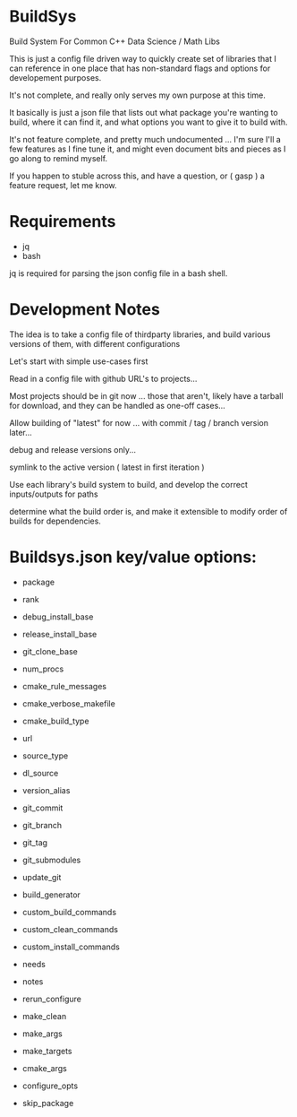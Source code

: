 # BuildSys
Build System For Common C++ Data Science / Math Libs

This is just a config file driven way to quickly create set of libraries that I can reference in one place that has non-standard flags and options for developement purposes.

It's not complete, and really only serves my own purpose at this time.

It basically is just a json file that lists out what package you're wanting to build, where it can find it, and what options you want to give it to build with.

It's not feature complete, and pretty much undocumented ... I'm sure I'll a few features as I fine tune it, and might even document bits and pieces as I go along to remind myself.

If you happen to stuble across this, and have a question, or ( gasp ) a feature request, let me know.

# Requirements
* jq
* bash

jq is required for parsing the json config file in a bash shell.

# Development Notes
The idea is to take a config file of thirdparty libraries, and build various versions of them, with different configurations

Let's start with simple use-cases first

Read in a config file with github URL's to projects... 

Most projects should be in git now ... those that aren't, likely have a tarball for download, and they can be handled as one-off cases... 

Allow building of "latest" for now ... with commit / tag / branch version later... 

debug and release versions only... 

symlink to the active version ( latest in first iteration )

Use each library's build system to build, and develop the correct inputs/outputs for paths

determine what the build order is, and make it extensible to modify order of builds for dependencies.




# Buildsys.json key/value options:
* package
* rank
* debug_install_base
* release_install_base
* git_clone_base
* num_procs
* cmake_rule_messages
* cmake_verbose_makefile
* cmake_build_type

* url
* source_type
* dl_source
* version_alias
* git_commit
* git_branch
* git_tag
* git_submodules
* update_git
* build_generator
* custom_build_commands
* custom_clean_commands
* custom_install_commands
* needs
* notes
* rerun_configure
* make_clean
* make_args
* make_targets
* cmake_args
* configure_opts
* skip_package
